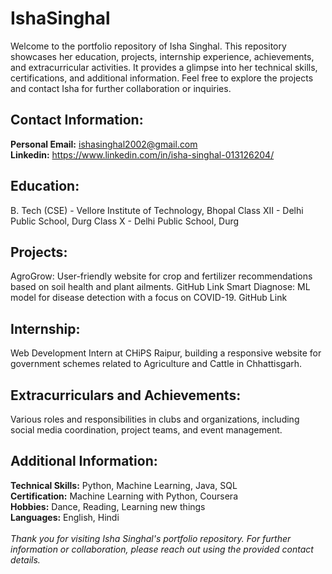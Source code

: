 # IshaSinghal
Welcome to the portfolio repository of Isha Singhal. This repository showcases her education, projects, internship experience, achievements, and extracurricular activities. It provides a glimpse into her technical skills, certifications, and additional information. Feel free to explore the projects and contact Isha for further collaboration or inquiries.

## Contact Information:

**Personal Email:** ishasinghal2002@gmail.com <br>
**Linkedin:** https://www.linkedin.com/in/isha-singhal-013126204/
## Education:

B. Tech (CSE) - Vellore Institute of Technology, Bhopal
Class XII - Delhi Public School, Durg
Class X - Delhi Public School, Durg
## Projects:

AgroGrow: User-friendly website for crop and fertilizer recommendations based on soil health and plant ailments. GitHub Link
Smart Diagnose: ML model for disease detection with a focus on COVID-19. GitHub Link
## Internship:

Web Development Intern at CHiPS Raipur, building a responsive website for government schemes related to Agriculture and Cattle in Chhattisgarh.
## Extracurriculars and Achievements:

Various roles and responsibilities in clubs and organizations, including social media coordination, project teams, and event management.
## Additional Information:

**Technical Skills:** Python, Machine Learning, Java, SQL <br>
**Certification:** Machine Learning with Python, Coursera <br>
**Hobbies:** Dance, Reading, Learning new things <br>
**Languages:** English, Hindi <br>
<br>
*Thank you for visiting Isha Singhal's portfolio repository. For further information or collaboration, please reach out using the provided contact details.*
